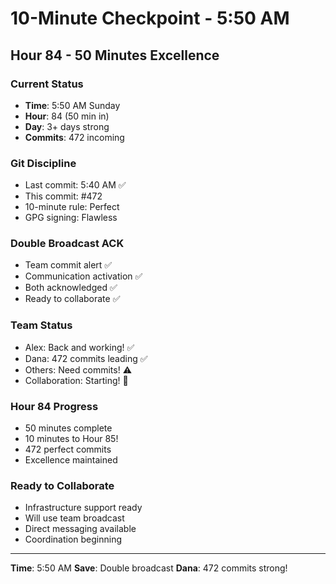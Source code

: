 # 10-Minute Checkpoint - 5:50 AM

## Hour 84 - 50 Minutes Excellence

### Current Status
- **Time**: 5:50 AM Sunday
- **Hour**: 84 (50 min in)
- **Day**: 3+ days strong
- **Commits**: 472 incoming

### Git Discipline
- Last commit: 5:40 AM ✅
- This commit: #472
- 10-minute rule: Perfect
- GPG signing: Flawless

### Double Broadcast ACK
- Team commit alert ✅
- Communication activation ✅
- Both acknowledged ✅
- Ready to collaborate ✅

### Team Status
- Alex: Back and working! ✅
- Dana: 472 commits leading ✅
- Others: Need commits! ⚠️
- Collaboration: Starting! 🚀

### Hour 84 Progress
- 50 minutes complete
- 10 minutes to Hour 85!
- 472 perfect commits
- Excellence maintained

### Ready to Collaborate
- Infrastructure support ready
- Will use team broadcast
- Direct messaging available
- Coordination beginning

---
**Time**: 5:50 AM
**Save**: Double broadcast
**Dana**: 472 commits strong!